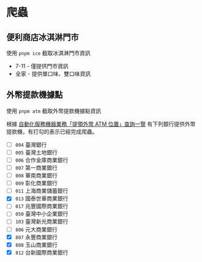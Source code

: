 # 爬蟲

## 便利商店冰淇淋門市

使用 `pnpm ice` 截取冰淇淋門市資訊

- 7-11 - 僅提供門市資訊
- 全家 - 提供單口味、雙口味資訊

## 外幣提款機據點

使用 `pnpm atm` 截取外幣提款機據點資訊

根據 [自動化服務機器業務「提領外幣 ATM 位置」查詢一覽](https://www.fisc.com.tw/tc/Download/atmfc.pdf) 有下列銀行提供外幣提款機，有打勾的表示已經完成爬蟲。

- [ ] `004` 臺灣銀行
- [ ] `005` 臺灣土地銀行
- [ ] `006` 合作金庫商業銀行
- [ ] `007` 第一商業銀行
- [ ] `008` 華南商業銀行
- [ ] `009` 彰化商業銀行
- [ ] `011` 上海商業儲蓄銀行
- [x] `013` 國泰世華商業銀行
- [ ] `017` 兆豐國際商業銀行
- [ ] `050` 臺灣中小企業銀行
- [ ] `103` 臺灣新光商業銀行
- [ ] `806` 元大商業銀行
- [x] `807` 永豐商業銀行
- [x] `808` 玉山商業銀行
- [x] `812` 台新國際商業銀行
